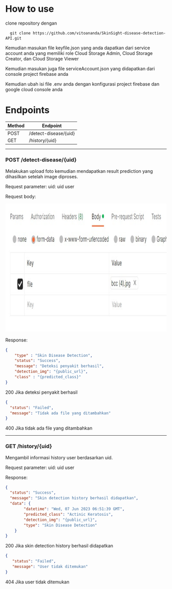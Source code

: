 # How to use
clone repository dengan 
```
  git clone https://github.com/vitoananda/SkinSight-disease-detection-API.git
```

Kemudian masukan file keyfile.json yang anda dapatkan dari service account anda yang memiliki role Cloud Storage Admin, Cloud Storage Creator, dan Cloud Storage Viewer

Kemudian masukan juga file serviceAccount.json yang didapatkan dari console project firebase anda

Kemudian ubah isi file .env anda dengan konfigurasi project firebase dan google cloud console anda

# Endpoints

| Method | Endpoint           |
| ------ | ------------------ |  
| POST   | /detect-disease/{uid}           | 
| GET    | /history/{uid}           | 



<hr>

### <b>POST /detect-disease/{uid}</b>
Melakukan upload foto kemudian mendapatkan result prediction yang dihasilkan setelah image diproses. 

Request parameter:
uid: uid user

Request body: 
<p align="left"> <img src="./documentation asset/disease body.jpg" width="700" height="400" /> </p>
Response: 

```json
{
    "type" : "Skin Disease Detection",
    "status": "Success",
    "message": "Deteksi penyakit berhasil",
    "detection_img": "{public_url}",
    "class" : "{predicted_class}"
}
```
200 Jika deteksi penyakit berhasil

```json
{
  "status": "Failed",
  "message": "Tidak ada file yang ditambahkan"
}
```
400 Jika tidak ada file yang ditambahkan


<hr>

### <b>GET /history/{uid}</b>
Mengambil informasi history user berdasarkan uid. 

Request parameter:
uid: uid user

Response:

```json
{
  "status": "Success",
  "message": "Skin detection history berhasil didapatkan",
  "data": {
        "datetime": "Wed, 07 Jun 2023 06:51:39 GMT",
        "predicted_class": "Actinic Keratosis",
        "detection_img": "{public_url}",
        "type": "Skin Disease Detection"
    }
}
```
200 Jika skin detection history berhasil didapatkan

```json
{
   "status": "Failed",
   "message": "User tidak ditemukan"
}
```
404 Jika user tidak ditemukan

